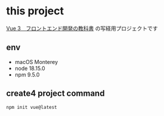 # this project

[Vue 3　フロントエンド開発の教科書](https://amzn.to/3ZPdkJD) の写経用プロジェクトです

## env

- macOS Monterey
- node 18.15.0
- npm 9.5.0

## create4 project command

```
npm init vue@latest
```